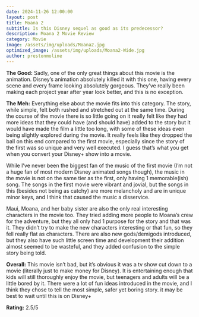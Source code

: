 ```yaml
---
date: 2024-11-26 12:00:00
layout: post
title: Moana 2
subtitle: Is this Disney sequel as good as its predecessor?
description: Moana 2 Movie Review
category: Movie
image: /assets/img/uploads/Moana2.jpg
optimized_image: /assets/img/uploads/Moana2-Wide.jpg
author: prestonmoline
---
```


**The Good:**
Sadly, one of the only great things about this movie is the animation. Disney’s animation absolutely killed it with this one, having every scene and every frame looking absolutely gorgeous. They’ve really been making each project year after year look better, and this is no exception.

**The Meh:**
Everything else about the movie fits into this category. The story, while simple, felt both rushed and stretched out at the same time. During the course of the movie there is so little going on it really felt like they had more ideas that they could have (and should have) added to the story but it would have made the film a little too long, with some of these ideas even being slightly explored during the movie. It really feels like they dropped the ball on this end compared to the first movie, especially since the story of the first was so unique and very well executed. I guess that’s what you get when you convert your Disney+ show into a movie. 

While I’ve never been the biggest fan of the music of the first movie (I’m not a huge fan of most modern Disney animated songs though), the music in the movie is not on the same tier as the first, only having 1 memorable(ish) song. The songs in the first movie were vibrant and jovial, but the songs in this (besides not being as catchy) are more melancholy and are in unique minor keys, and I think that caused the music a disservice. 

Maui, Moana, and her baby sister are also the only real interesting characters in the movie too. They tried adding more people to Moana’s crew for the adventure, but they all only had 1 purpose for the story and that was it. They didn’t try to make the new characters interesting or that fun, so they fell really flat as characters. There are also new gods/demigods introduced, but they also have such little screen time and development their addition almost seemed to be wasteful, and they added confusion to the simple story being told. 


**Overall:**
This movie isn’t bad, but it’s obvious it was a tv show cut down to a movie (literally just to make money for Disney). It is entertaining enough that kids will still thoroughly enjoy the movie, but teenagers and adults will be a little bored by it. There were a lot of fun ideas introduced in the movie, and I think they chose to tell the most simple, safer yet boring story. it may be best to wait until this is on Disney+ 


**Rating:**
2.5/5
